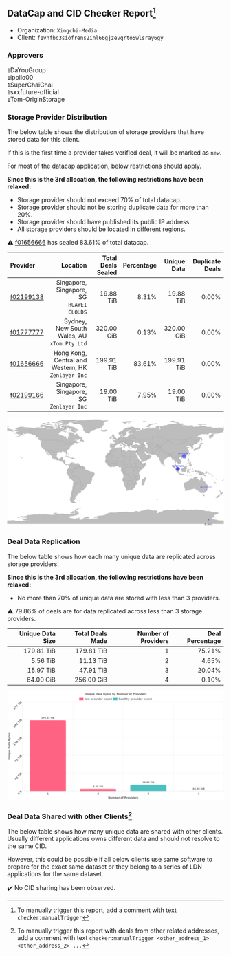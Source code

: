 ## DataCap and CID Checker Report[^1]
 - Organization: `Xingchi-Media`
 - Client: `f1vnfbc3siofrens2inl66gjzevqrto5wlsray6gy`
### Approvers
`1`DaYouGroup<br/>`1`ipollo00<br/>`1`SuperChaiChai<br/>`1`sxxfuture-official<br/>`1`Tom-OriginStorage

### Storage Provider Distribution
The below table shows the distribution of storage providers that have stored data for this client.

If this is the first time a provider takes verified deal, it will be marked as `new`.

For most of the datacap application, below restrictions should apply.

**Since this is the 3rd allocation, the following restrictions have been relaxed:**
 - Storage provider should not exceed 70% of total datacap.
 - Storage provider should not be storing duplicate data for more than 20%.
 - Storage provider should have published its public IP address.
 - All storage providers should be located in different regions.

⚠️ [f01656666](https://filfox.info/en/address/f01656666) has sealed 83.61% of total datacap.

| Provider                                              |                                              Location | Total Deals Sealed | Percentage | Unique Data | Duplicate Deals |
| :---------------------------------------------------- | ----------------------------------------------------: | -----------------: | ---------: | ----------: | --------------: |
| [f02199138](https://filfox.info/en/address/f02199138) |          Singapore, Singapore, SG<br/>`HUAWEI CLOUDS` |          19.88 TiB |      8.31% |   19.88 TiB |           0.00% |
| [f01777777](https://filfox.info/en/address/f01777777) |        Sydney, New South Wales, AU<br/>`xTom Pty Ltd` |         320.00 GiB |      0.13% |  320.00 GiB |           0.00% |
| [f01656666](https://filfox.info/en/address/f01656666) | Hong Kong, Central and Western, HK<br/>`Zenlayer Inc` |         199.91 TiB |     83.61% |  199.91 TiB |           0.00% |
| [f02199166](https://filfox.info/en/address/f02199166) |           Singapore, Singapore, SG<br/>`Zenlayer Inc` |          19.00 TiB |      7.95% |   19.00 TiB |           0.00% |

<img src="https://raw.githubusercontent.com/data-preservation-programs/filplus-checker-assets/main/filecoin-project/filecoin-plus-large-datasets/issues/1051/1688650643791.png"/>

### Deal Data Replication
The below table shows how each many unique data are replicated across storage providers.


**Since this is the 3rd allocation, the following restrictions have been relaxed:**
- No more than 70% of unique data are stored with less than 3 providers.

⚠️ 79.86% of deals are for data replicated across less than 3 storage providers.

| Unique Data Size | Total Deals Made | Number of Providers | Deal Percentage |
| ---------------: | ---------------: | ------------------: | --------------: |
|       179.81 TiB |       179.81 TiB |                   1 |          75.21% |
|         5.56 TiB |        11.13 TiB |                   2 |           4.65% |
|        15.97 TiB |        47.91 TiB |                   3 |          20.04% |
|        64.00 GiB |       256.00 GiB |                   4 |           0.10% |

<img src="https://raw.githubusercontent.com/data-preservation-programs/filplus-checker-assets/main/filecoin-project/filecoin-plus-large-datasets/issues/1051/1688650644803.png"/>

### Deal Data Shared with other Clients[^3]
The below table shows how many unique data are shared with other clients.
Usually different applications owns different data and should not resolve to the same CID.

However, this could be possible if all below clients use same software to prepare for the exact same dataset or they belong to a series of LDN applications for the same dataset.

✔️ No CID sharing has been observed.

[^1]: To manually trigger this report, add a comment with text `checker:manualTrigger`

[^2]: Deals from those addresses are combined into this report as they are specified with `checker:manualTrigger`

[^3]: To manually trigger this report with deals from other related addresses, add a comment with text `checker:manualTrigger <other_address_1> <other_address_2> ...`
